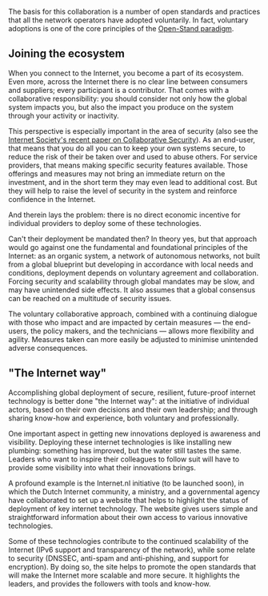 
The basis for this collaboration is a number of open standards and practices
that all the network operators have adopted voluntarily. In fact, voluntary
adoptions is one of the core principles of the
[Open-Stand paradigm](https://open-stand.org/infographic-the-5-core-principles-of-openstand/).

## Joining the ecosystem

When you connect to the Internet, you become a part of its ecosystem. Even
more, across the Internet there is no clear line between consumers and
suppliers; every participant is a contributor. That comes with a collaborative
responsibility: you should consider not only how the global system impacts
you, but also the impact you produce on the system through your activity or
inactivity.

This perspective is especially important in the area of security (also see the
[Internet Society&#39;s recent paper on Collaborative Security](https://www.internetsociety.org/collaborativesecurity)).
As an end-user, that means that you do all you can to keep your own systems
secure, to reduce the risk of their be taken over and used to abuse others.
For service providers, that means making specific security features available.
Those offerings and measures may not bring an immediate return on the
investment, and in the short term they may even lead to additional cost. But
they will help to raise the level of security in the system and reinforce
confidence in the Internet. 

And therein lays the problem: there is no direct economic incentive for
individual providers to deploy some of these technologies.

Can&#39;t their deployment be mandated then? In theory yes, but that approach
would go against one the fundamental and foundational principles of the
Internet: as an organic system, a network of autonomous networks, not built
from a global blueprint but developing in accordance with local needs and
conditions, deployment depends on voluntary agreement and collaboration.
Forcing security and scalability through global mandates may be slow, and may
have unintended side effects. It also assumes that a global consensus can be
reached on a multitude of security issues.

The voluntary collaborative approach, combined with a continuing dialogue with
those who impact and are impacted by certain measures &mdash; the end-users,
the policy makers, and the technicians &mdash; allows more flexibility and
agility. Measures taken can more easily be adjusted to minimise unintended
adverse consequences.

## &quot;The Internet way&quot;

Accomplishing global deployment of secure, resilient, future-proof internet
technology is better done &quot;the Internet way&quot;: at the initiative of
individual actors, based on their own decisions and their own leadership; and
through sharing know-how and experience, both voluntary and professionally.

One important aspect in getting new innovations deployed is awareness and
visibility. Deploying these internet technologies is like installing new
plumbing: something has improved, but the water still tastes the same. Leaders
who want to inspire their colleagues to follow suit will have to provide some
visibility into what their innovations brings.

A profound example is the Internet.nl initiative (to be launched soon), in
which the Dutch Internet community, a ministry, and a governmental agency have
collaborated to set up a website that helps to highlight the status of
deployment of key internet technology. The website gives users simple and
straightforward information about their own access to various innovative
technologies.

Some of these technologies contribute to the continued scalability of the
Internet (IPv6 support and transparency of the network), while some relate to
security (DNSSEC, anti-spam and anti-phishing, and support for encryption). By
doing so, the site helps to promote the open standards that will make the
Internet more scalable and more secure. It highlights the leaders, and
provides the followers with tools and know-how.
